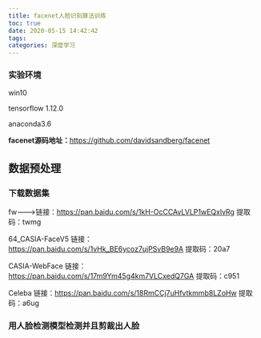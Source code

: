 ```yaml
---
title: facenet人脸识别算法训练
toc: true
date: 2020-05-15 14:42:42
tags:
categories: 深度学习
---
```


### 实验环境

<!--more-->

win10

tensorflow 1.12.0

anaconda3.6

**facenet源码地址：**<https://github.com/davidsandberg/facenet>

## 数据预处理

### 下载数据集

fw--->链接：https://pan.baidu.com/s/1kH-OcCCAvLVLP1wEQxlvRg 
提取码：twmg 

64_CASIA-FaceV5
链接：https://pan.baidu.com/s/1vHk_BE6ycoz7ujPSvB9e9A 
提取码：20a7 

CASIA-WebFace
链接：https://pan.baidu.com/s/17m9Ym45g4km7VLCxedQ7GA 
提取码：c951 

Celeba
链接：https://pan.baidu.com/s/18RmCCj7uHfvtkmmb8LZoHw 
提取码：a6ug 

### 用人脸检测模型检测并且剪裁出人脸



